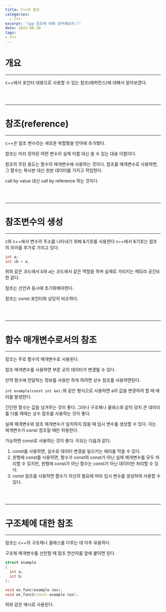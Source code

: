 ```yaml
---
title: C++의 참조
categories:
  - C++
excerpt: "cpp 참조에 대해 공부해보자:)"
date: 2022-06-30
tags:
- C++
---
```



# 개요

---

c++에서 포인터 대용으로 사용할 수 있는 참조(레퍼런스)에 대해서 알아보겠다.


<br />
<br />

---

# 참조(reference)

---

c++은 참조 변수라는 새로운 복합형을 언어에 추가했다.

참조는 미리 정의된 어떤 변수의 실제 이름 대신 쓸 수 있는 대용 이름이다.

참조의 주된 용도는 함수의 매개변수에 사용하는 것이다. 참조를 매개변수로 사용하면, 그 함수는 복사본 대신 원본 데이터를 가지고 작업한다.

call by value 대신 call by reference 하는 것이다. 

<br />
<br />

---

# 참조변수의 생성

---

c와 c++에서 변수의 주소를 나타내기 위해 &기호를 사용한다 c++에서 &기호는 참조의 의미를 추가로 가지고 있다.

```c++
int a;
int &b = a;
```

위와 같은 코드에서 b와 a는 코드에서 같은 역할을 하며 실제로 가리키는 메모리 공간또한 같다.

참조는 선언과 동시에 초기화해야한다.

참조는 const 포인터와 상당히 비슷하다.

<br />
<br />

---

# 함수 매개변수로서의 참조

---

참조는 주로 함수의 매개변수로 사용된다.

참조 매개변수를 사용하면 부른 곳의 데이터가 변경될 수 있다. 

만약 함수에 전달하는 정보를 사용만 하게 하려면 상수 참조를 사용하면된다.

`int example(const int &a);`와 같은 형식으로 사용하면 a의 값을 변경하려 할 때 에러를 발생한다.

간단한 함수는 값을 넘겨주는 것이 좋다. 그러나 구조체나 클래스와 같이 덩치 큰 데이터를 다룰 때에는 상수 참조를 사용하는 것이 좋다.

실제 매개변수와 참조 매개변수가 일치하지 않을 때 임시 변수를 생성할 수 있다. 이는 매개변수가 const 참조일 때만 허용한다.

가능하면 const로 사용하는 것이 좋다. 이유는 다음과 같다.

1. const를 사용하면, 실수로 데이터 변경을 일으키는 에러를 막을 수 있다.
2. 원형에 const를 사용하면, 함수가 const와 const가 아닌 실제 매개변수를 모두 처리할 수 있지만, 원형에 const가 아닌 함수는 const가 아닌 데이터만 처리할 수 있다.
3. const 참조를 사용하면 함수가 자신의 필요에 따라 임시 변수를 생성하여 사용할 수 있다.


<br />
<br />

---

# 구조체에 대한 참조

---

참조는 c++의 구조체나 클래스를 다루는 데 아주 유용하다.

구조체 매개변수를 선언할 때 참조 연산자를 앞에 붙이면 된다.

```c++
struct example
{
  int a;
  int b;
};

void ex_func(example &ex);
void ex_func2(const example &ex);

```

위와 같은 예시로 사용된다.

